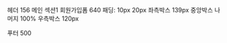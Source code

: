 헤더 156
메인
    섹션1
    회원가입폼 640
    패딩: 10px 20px
    좌측박스 139px
    중앙박스 나머지 100%
    우측박스 120px

푸터 500